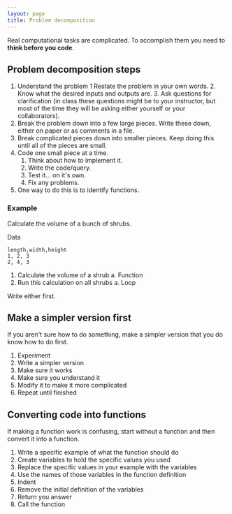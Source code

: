 ```yaml
---
layout: page
title: Problem decomposition
---
```


Real computational tasks are complicated. To accomplish them you need to **think
before you code**.

## Problem decomposition steps

1.  Understand the problem
    1 Restate the problem in your own words.
    2. Know what the desired inputs and outputs are.
    3. Ask questions for clarification (in class these questions might be to
       your instructor, but most of the time they will be asking either yourself
       or your collaborators).
2.  Break the problem down into a few large pieces. Write these down, either on
    paper or as comments in a file.
3.  Break complicated pieces down into smaller pieces. Keep doing this until all
    of the pieces are small.
4.  Code one small piece at a time.
    1. Think about how to implement it.
    2. Write the code/query.
    3. Test it... on it's own.
    4. Fix any problems.
5. One way to do this is to identify functions.

### Example

Calculate the volume of a bunch of shrubs.

Data

```
length,width,height
1, 2, 3
2, 4, 3
```

1. Calculate the volume of a shrub
   a. Function
2. Run this calculation on all shrubs
   a. Loop

Write either first.

## Make a simpler version first

If you aren't sure how to do something, make a simpler version that you do know
how to do first. 

1. Experiment
2. Write a simpler version
3. Make sure it works
4. Make sure you understand it
5. Modify it to make it more complicated
6. Repeat until finished

## Converting code into functions

If making a function work is confusing, start without a function and then
convert it into a function.

1. Write a specific example of what the function should do
2. Create variables to hold the specific values you used
3. Replace the specific values in your example with the variables
4. Use the names of those variables in the function definition
5. Indent
6. Remove the initial definition of the variables
7. Return you answer
8. Call the function

